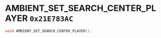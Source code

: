 # AMBIENT_SET_SEARCH_CENTER_PLAYER `0x21E783AC`

```cpp
void AMBIENT_SET_SEARCH_CENTER_PLAYER();
```